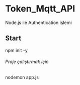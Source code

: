 # Token_Mqtt_API
Node.js ile Authentication işlemi
## Start
npm init -y

###### Proje çalıştırmak için
nodemon app.js  
